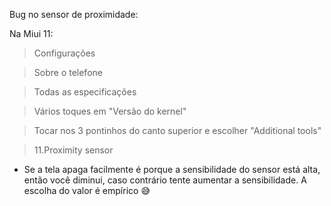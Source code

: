Bug no sensor de proximidade:

Na Miui 11:

> Configurações

> Sobre o telefone

> Todas as especificações

> Vários toques em "Versão do kernel"

> Tocar nos 3 pontinhos do canto superior e escolher "Additional tools"

> 11.Proximity sensor

* Se a tela apaga facilmente é porque a sensibilidade do sensor está alta, então você diminui, caso contrário tente aumentar a sensibilidade. A escolha do valor é empírico 😅
